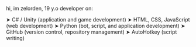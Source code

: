 hi, im zelorden, 19 y.o developer on:

➤ C# / Unity (application and game development)
➤ HTML, CSS, JavaScript (web development)
➤ Python (bot, script, and application development)
➤ GitHub (version control, repository management)
➤ AutoHotkey (script writing)
<!---
ZELORDEN/ZELORDEN is a ✨ special ✨ repository because its `README.md` (this file) appears on your GitHub profile.
You can click the Preview link to take a look at your changes.
--->

